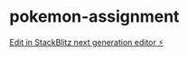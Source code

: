 # pokemon-assignment

[Edit in StackBlitz next generation editor ⚡️](https://stackblitz.com/~/github.com/priyanshurakesh21/pokemon-assignment)